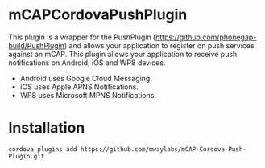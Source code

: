 # mCAPCordovaPushPlugin

This plugin is a wrapper for the PushPlugin (https://github.com/phonegap-build/PushPlugin) and allows your application to register on push services against an mCAP.
This plugin allows your application to receive push notifications on Android, iOS and WP8 devices.
* Android uses Google Cloud Messaging.
* iOS uses Apple APNS Notifications.
* WP8 uses Microsoft MPNS Notifications.


# Installation

```
cordova plugins add https://github.com/mwaylabs/mCAP-Cordova-Push-Plugin.git
```
